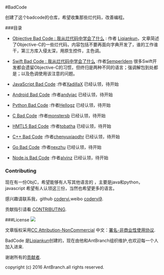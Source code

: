 #BadCode

创建了这个badcode的仓库，希望收集那些烂代码，改善编程。

###目录

* [Objective Bad Code : 我从烂代码中学会了什么](https://github.com/AntBranch/BadCode/blob/master/objc-bad-code.md)    : 作者 [Liqiankun](https://github.com/Liqiankun)，文章简述了Objective-C的一些烂代码，内容包括不要再面向字典开发了，谁的工作谁干，第三方库入侵太深，用原生控件，主色调。

* [Swift Bad Code : 我从烂代码中学会了什么](https://github.com/AntBranch/BadCode/blob/master/swift-bad-code.md)    :作者[SemperIdem](https://github.com/SemperIdem) 很多Swift开发都会遗留Objective-C的习惯，但终归是两种不同的语言；强调解包到处都是；以及色调使用该注意的问题。
 
* [JavaScript Bad Code](https://github.com/AntBranch/BadCode/blob/master/javascript-bad-code.md)    :作者[XadillaX](https://github.com/XadillaX) 已经认领，待开始
 
* [Android Bad Code](https://github.com/AntBranch/BadCode/blob/master/android-bad-code.md)    :作者[andyiac](https://github.com/andyiac) 已经认领，待开始
 
* [Python Bad Code](https://github.com/AntBranch/BadCode/blob/master/python-bad-code.md)    :作者[Hellogz](https://github.com/Hellogz) 已经认领，待开始

* [C Bad Code](https://github.com/AntBranch/BadCode/blob/master/c-bad-code.md)    :作者[monstersb](https://github.com/monstersb) 已经认领，待开始

* [HMTL5 Bad Code](https://github.com/AntBranch/BadCode/blob/master/h5-bad-code.md)    :作者[tobatha](https://github.com/tobatha) 已经认领，待开始

* [C++ Bad Code](https://github.com/AntBranch/BadCode/blob/master/cpp-bad-code.md)    :作者[chenyuxiaodhr](https://github.com/chenyuxiaodhr) 已经认领，待开始

* [Go Bad Code](https://github.com/AntBranch/BadCode/blob/master/go-bad-code.md)    :作者[nexzhu](https://github.com/nexzhu) 已经认领，待开始

* [Node.js Bad Code](https://github.com/AntBranch/BadCode/blob/master/node-bad-code.md)    :作者[alvinz](https://github.com/alvinz) 已经认领，待开始




### Contributing
现在有一份ObjC，希望能够有人写其他语言的 ，主要是java和python，javascript   希望有人认领这三份，当然也希望更多的语言。

感兴趣请联系我，github [coderyi](https://github.com/coderyi),weibo [coderyi9](http://weibo.com/2136847320/profile?topnav=1&wvr=6).

贡献指引请看 [CONTRIBUTING](CONTRIBUTING.md).



###License
![](https://i.creativecommons.org/l/by-nc/4.0/88x31.png)


文章版权采用[CC Attribution-NonCommercial](http://creativecommons.org/licenses/by-nc/4.0/) 中文：[署名-非商业性使用协议](http://creativecommons.org/licenses/by-nc/3.0/cn/
).

BadCode 是[Liqiankun](https://github.com/Liqiankun)创建的，现在由他和AntBranch组织维护,也欢迎每一个人加入进来. 

谢谢所有的[贡献者](https://github.com/AntBranch/BadCode/graphs/contributors).

copyright (c) 2016 AntBranch.all rights reserved.